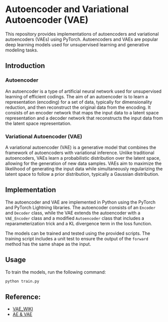 # Autoencoder and Variational Autoencoder (VAE)

This repository provides implementations of autoencoders and variational autoencoders (VAEs) using PyTorch. Autoencoders and VAEs are popular deep learning models used for unsupervised learning and generative modeling tasks.

## Introduction

### Autoencoder

An autoencoder is a type of artificial neural network used for unsupervised learning of efficient codings. The aim of an autoencoder is to learn a representation (encoding) for a set of data, typically for dimensionality reduction, and then reconstruct the original data from the encoding. It consists of an encoder network that maps the input data to a latent space representation and a decoder network that reconstructs the input data from the latent space representation.

### Variational Autoencoder (VAE)

A variational autoencoder (VAE) is a generative model that combines the framework of autoencoders with variational inference. Unlike traditional autoencoders, VAEs learn a probabilistic distribution over the latent space, allowing for the generation of new data samples. VAEs aim to maximize the likelihood of generating the input data while simultaneously regularizing the latent space to follow a prior distribution, typically a Gaussian distribution.

## Implementation

The autoencoder and VAE are implemented in Python using the PyTorch and PyTorch Lightning libraries. The autoencoder consists of an `Encoder` and `Decoder` class, while the VAE extends the autoencoder with a `VAE_Encoder` class and a modified `Autoencoder` class that includes a reparameterization trick and a KL divergence term in the loss function.

The models can be trained and tested using the provided scripts. The training script includes a unit test to ensure the output of the `forward` method has the same shape as the input.

## Usage

To train the models, run the following command:

```bash
python train.py
```

## Reference:

- [VAE_WIKI](https://en.wikipedia.org/wiki/Variational_autoencoder)
- [AE & VAE](https://lilianweng.github.io/posts/2018-08-12-vae/)




